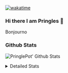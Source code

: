[![wakatime](https://wakatime.com/badge/user/abd317df-612e-44b4-8787-15db7b574b2f.svg)](https://wakatime.com/@abd317df-612e-44b4-8787-15db7b574b2f)
### Hi there I am Pringles 👋

Bonjourno

### Github Stats
![PringlePot' Github Stats](https://github-readme-stats.vercel.app/api?username=PringlePot&show_icons=true&theme=dark&count_private=true)

<details>
  <summary>Detailed Stats</summary>
    
<!--START_SECTION:waka-->
![Code Time](http://img.shields.io/badge/Code%20Time-496%20hrs%2049%20mins-blue)

![Profile Views](http://img.shields.io/badge/Profile%20Views-2-blue)

![Lines of code](https://img.shields.io/badge/From%20Hello%20World%20I%27ve%20Written-110%20Thousand%20lines%20of%20code-blue)

**🐱 My GitHub Data** 

> 🏆 312 Contributions in the Year 2022
 > 
> 📦 91.0 kB Used in GitHub's Storage 
 > 
> 🚫 Not Opted to Hire
 > 
> 📜 10 Public Repositories 
 > 
> 🔑 12 Private Repositories  
 > 
**I'm an Early 🐤** 

```text
🌞 Morning    148 commits    ████░░░░░░░░░░░░░░░░░░░░░   16.72% 
🌆 Daytime    356 commits    ██████████░░░░░░░░░░░░░░░   40.23% 
🌃 Evening    381 commits    ██████████░░░░░░░░░░░░░░░   43.05% 
🌙 Night      0 commits      ░░░░░░░░░░░░░░░░░░░░░░░░░   0.0%

```
📅 **I'm Most Productive on Sunday** 

```text
Monday       177 commits    █████░░░░░░░░░░░░░░░░░░░░   20.0% 
Tuesday      74 commits     ██░░░░░░░░░░░░░░░░░░░░░░░   8.36% 
Wednesday    91 commits     ██░░░░░░░░░░░░░░░░░░░░░░░   10.28% 
Thursday     129 commits    ███░░░░░░░░░░░░░░░░░░░░░░   14.58% 
Friday       76 commits     ██░░░░░░░░░░░░░░░░░░░░░░░   8.59% 
Saturday     150 commits    ████░░░░░░░░░░░░░░░░░░░░░   16.95% 
Sunday       188 commits    █████░░░░░░░░░░░░░░░░░░░░   21.24%

```


📊 **This Week I Spent My Time On** 

```text
⌚︎ Time Zone: Europe/Amsterdam

💬 Programming Languages: 
TypeScript               2 hrs 53 mins       █████████████░░░░░░░░░░░░   55.01% 
Other                    57 mins             ████░░░░░░░░░░░░░░░░░░░░░   18.25% 
JavaScript               46 mins             ███░░░░░░░░░░░░░░░░░░░░░░   14.73% 
Markdown                 12 mins             █░░░░░░░░░░░░░░░░░░░░░░░░   3.9% 
JSON                     10 mins             ░░░░░░░░░░░░░░░░░░░░░░░░░   3.2%

🔥 Editors: 
WebStorm                 3 hrs 28 mins       ████████████████░░░░░░░░░   66.04% 
VS Code                  1 hr 47 mins        ████████░░░░░░░░░░░░░░░░░   33.96%

🐱‍💻 Projects: 
lunar-lib                3 hrs 12 mins       ███████████████░░░░░░░░░░   60.99% 
prisma-test              1 hr 11 mins        █████░░░░░░░░░░░░░░░░░░░░   22.65% 
out                      50 mins             ████░░░░░░░░░░░░░░░░░░░░░   15.99% 
Unknown Project          0 secs              ░░░░░░░░░░░░░░░░░░░░░░░░░   0.25% 
Backend                  0 secs              ░░░░░░░░░░░░░░░░░░░░░░░░░   0.12%

💻 Operating System: 
Windows                  5 hrs 15 mins       █████████████████████████   100.0%

```

**I Mostly Code in Java** 

```text
Java                     8 repos             ███████████░░░░░░░░░░░░░░   44.44% 
JavaScript               2 repos             ██░░░░░░░░░░░░░░░░░░░░░░░   11.11% 
TypeScript               2 repos             ██░░░░░░░░░░░░░░░░░░░░░░░   11.11% 
HTML                     2 repos             ██░░░░░░░░░░░░░░░░░░░░░░░   11.11% 
Python                   1 repo              █░░░░░░░░░░░░░░░░░░░░░░░░   5.56%

```


**Timeline**

![Chart not found](https://raw.githubusercontent.com/PringlePot/PringlePot/main/charts/bar_graph.png) 


 Last Updated on 06/05/2022 00:53:21 UTC
<!--END_SECTION:waka-->

</details>
